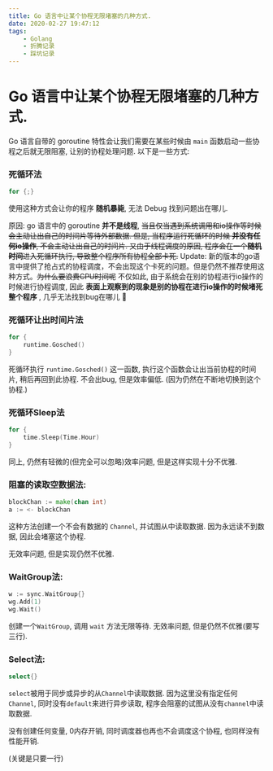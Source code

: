```yaml
---
title: Go 语言中让某个协程无限堵塞的几种方式.
date: 2020-02-27 19:47:12
tags: 
    - Golang 
    - 折腾记录 
    - 踩坑记录
---
```

# Go 语言中让某个协程无限堵塞的几种方式.

Go 语言自带的 goroutine 特性会让我们需要在某些时候由 `main` 函数启动一些协程之后就无限阻塞, 让别的协程处理问题. 以下是一些方式:

### 死循环法
```go
for {;}
```

使用这种方式会让你的程序 **随机暴毙**, 无法 Debug 找到问题出在哪儿. 

原因: go 语言中的 goroutine **并不是线程**, ~~当且仅当遇到系统调用和io操作等时候会主动让出自己的时间片等待外部数据. 但是, 当程序运行死循环的时候 **并没有任何io操作**, 不会主动让出自己的时间片. 又由于线程调度的原因, 程序会在一个**随机时间**进入死循环执行, 导致整个程序所有协程全部卡死.~~
Update: 新的版本的go语言中提供了抢占式的协程调度，不会出现这个卡死的问题。但是仍然不推荐使用这种方式。~~为什么要浪费CPU时间呢~~
不仅如此, 由于系统会在别的协程进行io操作的时候进行协程调度, 因此 **表面上观察到的现象是别的协程在进行io操作的时候堵死整个程序** , 几乎无法找到bug在哪儿 🌝

### 死循环让出时间片法
```go
for {
    runtime.Gosched()
}
```
死循环执行 `runtime.Gosched()` 这一函数, 执行这个函数会让出当前协程的时间片, 稍后再回到此协程. 不会出bug, 但是效率偏低. (因为仍然在不断地切换到这个协程.)

### 死循环Sleep法
```go
for {
    time.Sleep(Time.Hour)
}
```
同上, 仍然有轻微的(但完全可以忽略)效率问题, 但是这样实现十分不优雅. 

### 阻塞的读取空数据法:
```go
blockChan := make(chan int)
a := <- blockChan
```

这种方法创建一个不会有数据的 `Channel`, 并试图从中读取数据. 因为永远读不到数据, 因此会堵塞这个协程.

无效率问题, 但是实现仍然不优雅.

### WaitGroup法:
```go
w := sync.WaitGroup{}
wg.Add(1)
wg.Wait()
```

创建一个`WaitGroup`, 调用 `wait` 方法无限等待. 无效率问题, 但是仍然不优雅(要写三行).

### Select法:
```go
select{}
```
`select`被用于同步或异步的从`Channel`中读取数据. 因为这里没有指定任何`Channel`, 同时没有`default`来进行异步读取, 程序会阻塞的试图从没有`channel`中读取数据.

没有创建任何变量, 0内存开销, 同时调度器也再也不会调度这个协程, 也同样没有性能开销. 

(关键是只要一行)
